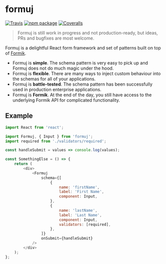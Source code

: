 # formuj

[![Travis][build-badge]][build]
[![npm package][npm-badge]][npm]
[![Coveralls][coveralls-badge]][coveralls]

> Formuj is still work in progress and not production-ready, but ideas, PRs and bugfixes are most welcome.

Formuj is a delightful React form framework and set of patterns built on top of [Formik](https://github.com/jaredpalmer/formik).

- Formuj is **simple**. The schema pattern is very easy to pick up and Formuj does not do much magic under the hood.
- Formuj is **flexible**. There are many ways to inject custom behaviour into the schemas for all of your applications.
- Formuj is **battle-tested**. The schema pattern has been successfully used in production enterprise applications.
- Formuj is **Formik**. At the end of the day, you still have access to the underlying Formik API for complicated functionality.

## Example

```js
import React from 'react';

import Formuj, { Input } from 'formuj';
import required from './validators/required';

const handleSubmit = values => console.log(values);

const SomethingElse = () => {
	return (
		<div>
			<Formuj
				schema={[
					{
						name: 'firstName',
						label: 'First Name',
						component: Input,
					},
					{
						name: 'lastName',
						label: 'Last Name',
						component: Input,
						validators: [required],
					},
				]}
				onSubmit={handleSubmit}
			/>
		</div>
	);
};
```

[build-badge]: https://img.shields.io/travis/intercaetera/formuj/master.png?style=flat-square
[build]: https://travis-ci.org/intercaetera/formuj

[npm-badge]: https://img.shields.io/npm/v/npm-package.png?style=flat-square
[npm]: https://www.npmjs.org/package/formuj

[coveralls-badge]: https://img.shields.io/coveralls/intercaetera/formuj/master.png?style=flat-square
[coveralls]: https://coveralls.io/github/intercaetera/formuj
